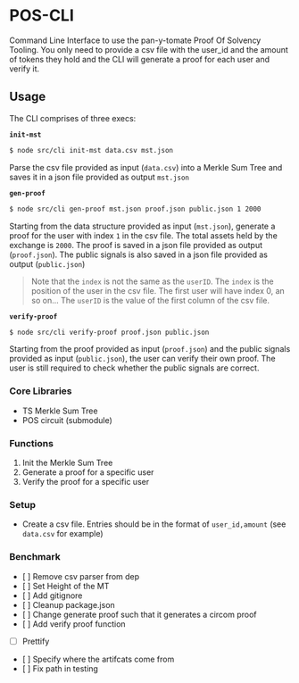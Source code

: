 # POS-CLI

Command Line Interface to use the pan-y-tomate Proof Of Solvency Tooling. You only need to provide a csv file with the user_id and the amount of tokens they hold and the CLI will generate a proof for each user and verify it.

## Usage

The CLI comprises of three execs: 

**`init-mst`**

```bash
$ node src/cli init-mst data.csv mst.json
```

Parse the csv file provided as input (`data.csv`) into a Merkle Sum Tree and saves it in a json file provided as output `mst.json`

**`gen-proof`**

```bash
$ node src/cli gen-proof mst.json proof.json public.json 1 2000
```

Starting from the data structure provided as input (`mst.json`), generate a proof for the user with index `1` in the csv file. The total assets held by the exchange is `2000`. 
The proof is saved in a json file provided as output (`proof.json`). The public signals is also saved in a json file provided as output (`public.json`)

> Note that the `index` is not the same as the `userID`. The `index` is the position of the user in the csv file. The first user will have index 0, an so on... The `userID` is the value of the first column of the csv file.

**`verify-proof`**

```bash
$ node src/cli verify-proof proof.json public.json
```

Starting from the proof provided as input (`proof.json`) and the public signals provided as input (`public.json`), the user can verify their own proof. The user is still required to check whether the public signals are correct.

### Core Libraries

- TS Merkle Sum Tree
- POS circuit (submodule)

### Functions 

1. Init the Merkle Sum Tree
2. Generate a proof for a specific user 
3. Verify the proof for a specific user

### Setup

- Create a csv file. Entries should be in the format of `user_id,amount` (see `data.csv` for example)

### Benchmark

- [ ] Remove csv parser from dep
- [ ] Set Height of the MT
- [ ] Add gitignore 
- [ ] Cleanup package.json
- [ ] Change generate proof such that it generates a circom proof 
- [ ] Add verify proof function
- [ ] Prettify
- [ ] Specify where the artifcats come from
- [ ] Fix path in testing

